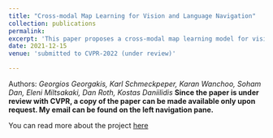 ```yaml
---
title: "Cross-modal Map Learning for Vision and Language Navigation"
collection: publications
permalink: 
excerpt: 'This paper proposes a cross-modal map learning model for vision-and-language navigation that first learns to predict the top-down semantics on an egocentric map for both observed and unobserved regions, and then predicts a path towards the goal as a set of way-points.'
date: 2021-12-15
venue: 'submitted to CVPR-2022 (under review)'

---
```


Authors: _Georgios Georgakis, Karl Schmeckpeper, Karan Wanchoo, Soham Dan, Eleni Miltsakaki, Dan Roth, Kostas Daniilidis_
**Since the paper is under review with CVPR, a copy of the paper can be made available only upon request. My email can be found on the left navigation pane.**

You can read more about the project [here](https://wanchoo93.github.io/teaching/2017-spring-teaching-4)
